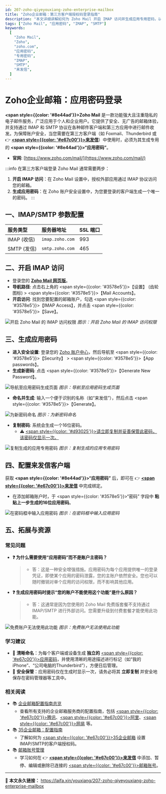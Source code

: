 ```yaml
---
id: 207-zoho-qiyeyouxiang-zoho-enterprise-mailbox
title: "Zoho企业邮箱：第三方客户端授权码登录指南"
description: "本文详细讲解如何为 Zoho Mail 开启 IMAP 访问并生成应用专用密码，以便在第三方客户端（如来发信）中安全地收发邮件。"
tags: ["Zoho Mail", "应用密码", "IMAP", "SMTP"]
keywords:
  [
    "Zoho Mail",
    "Zoho",
    "zoho.com",
    "应用密码",
    "专用密码",
    "IMAP",
    "SMTP",
    "来发信",
  ]
---
```


# Zoho企业邮箱：应用密码登录

**<span style={{color: '#8e44ad'}}>Zoho Mail</span>** 是一款功能强大且注重隐私的电子邮件服务，广泛应用于个人和企业用户。它提供了安全、无广告的邮箱体验，并支持通过 IMAP 和 SMTP 协议在各种邮件客户端和第三方应用中进行邮件收发。为保障账户安全，当您需要在第三方客户端（如 Foxmail、Thunderbird 或 👉 [**<span style={{color: '#e67c00'}}>来发信</span>**](https://laifaxin.com)）中使用时，必须为其生成专用的 **<span style={{color: '#8e44ad'}}>“应用密码”</span>**。

- **官网**: [https://www.zoho.com/mail/](https://www.zoho.com/mail/)

:::info
在第三方客户端登录 Zoho Mail 通常需要两步：

1.  **开启 IMAP 访问**：在 Zoho Mail 设置中，授权外部应用通过 IMAP 协议访问您的邮箱。
2.  **生成应用密码**：在 Zoho 账户安全设置中，为您要登录的客户端生成一个唯一的密码。
    :::

## 一、IMAP/SMTP 参数配置

| **服务类型** | **服务器地址**  | **SSL 端口** |
| :----------- | :-------------- | :----------- |
| IMAP (收信)  | `imap.zoho.com` | 993          |
| SMTP (发信)  | `smtp.zoho.com` | 465          |

## 二、开启 IMAP 访问

- 登录您的 **[Zoho Mail 网页版](https://mail.zoho.com/)**。
- **导航路径**: 点击右上角的 <span style={{color: '#3578e5'}}>【设置】</span> (齿轮图标) > <span style={{color: '#3578e5'}}>【Mail Accounts】</span>。
- **开启访问**: 找到您要配置的邮箱账户，勾选 <span style={{color: '#3578e5'}}>【IMAP Access】</span>，并点击 <span style={{color: '#3578e5'}}>【Save】</span>。

![开启 Zoho Mail 的 IMAP 访问权限](https://cos.files.maozhishi.com/data/web/web-files/img/20250507170348.png)
_图示：开启 Zoho Mail 的 IMAP 访问权限_

## 三、生成应用密码

- **进入安全设置**: 登录您的 [Zoho 账户中心](https://accounts.zoho.com/)，然后导航至 <span style={{color: '#3578e5'}}>【Security】</span> > <span style={{color: '#3578e5'}}>【App passwords】</span>。
- **生成新密码**: 点击 <span style={{color: '#3578e5'}}>【Generate New Password】</span>。

![导航至应用密码生成页面](https://cos.files.maozhishi.com/data/web/web-files/img/20250507171801.png)
_图示：导航至应用密码生成页面_

- **命名并生成**: 输入一个便于识别的名称（如“来发信”），然后点击 <span style={{color: '#3578e5'}}>【Generate】</span>。

![为新密码命名](https://cos.files.maozhishi.com/data/web/web-files/img/20250507172709.png)
_图示：为新密码命名_

- **复制密码**: 系统会生成一个16位密码。
  - ⚠️ <u><span style={{color: '#d93025'}}>请立即复制并妥善保管此密码，该密码仅显示一次。</span></u>

![复制生成的应用专用密码](https://cos.files.maozhishi.com/data/web/web-files/img/20250507172844.png)
_图示：复制生成的应用专用密码_

## 四、配置来发信客户端

获取 **<span style={{color: '#8e44ad'}}>“应用密码”</span>** 后，即可在 👉 [**<span style={{color: '#e67c00'}}>来发信</span>**](https://laifaxin.com) 中完成绑定。

- 在添加邮箱账户时，于 <span style={{color: '#3578e5'}}>“密码”</span> 字段中 **粘贴上一步生成的16位应用密码**。

![在密码框中输入应用密码](https://cos.files.maozhishi.com/data/web/web-files/img/20250507172943.png)
_图示：在密码框中输入应用密码_

## 五、拓展与资源

### 常见问题

- **❓ 为什么需要使用“应用密码”而不是账户主密码？**

  > - 答：这是一种安全增强措施。应用密码为每个应用提供唯一的登录凭证，即使某个应用的密码泄露，您的主账户依然安全。您也可以随时撤销对单个应用的访问权限，而不影响其他应用。

- **❓ 生成应用密码时提示“您的账户不能使用这个功能”是什么原因？**
  > - 答：这通常是因为您使用的 Zoho Mail 免费版套餐不支持通过 IMAP/SMTP 进行外部访问。您需要升级到付费套餐才能使用此功能。

![免费账户无法使用此功能](https://cos.files.maozhishi.com/data/web/web-files/img/9282d6092c9d0fc09214b5bd263c36a4.png)
_图示：免费账户无法使用此功能_

### 学习建议

- 🔖 **清晰命名**：为每个客户端或设备生成 **独立的** <u><span style={{color: '#e67c00'}}>应用密码</span></u>，并使用清晰的用途描述进行标记（如“我的iPhone”、“公司电脑的Thunderbird”），方便日后管理。
- 🔑 **安全保管**：应用密码仅在生成时显示一次，请务必将其 **立即复制** 并安全地保存在密码管理器等工具中。

### 相关阅读

- 📚 [企业邮箱配置指南总览](./200-qiyeyouxiang-enterprise-mailbox)
  - 查看所有支持的企业邮箱服务商的配置指南，包括 <u><span style={{color: '#e67c00'}}>腾讯</span></u>、<u><span style={{color: '#e67c00'}}>阿里</span></u>、<u><span style={{color: '#e67c00'}}>网易</span></u> 等。
- 📚 [35企业邮箱：配置指南](./206-35-qiyeyouxiang-35-enterprise-mailbox)
  - 了解如何为 <u><span style={{color: '#e67c00'}}>35企业邮箱</span></u> 设置IMAP/SMTP的客户端授权码。
- 📚 [邮箱账号管理](../zhinan/email-account)
  - 学习如何在 👉 [**<span style={{color: '#e67c00'}}>来发信</span>**](https://laifaxin.com) 中添加、暂停、编辑或删除已连接的 <u><span style={{color: '#e67c00'}}>邮箱账号</span></u>。

---

🔗 **本文永久链接：** https://laifa.xin/youxiang/207-zoho-qiyeyouxiang-zoho-enterprise-mailbox

